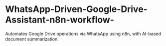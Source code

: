 # WhatsApp-Driven-Google-Drive-Assistant-n8n-workflow-
Automates Google Drive operations via WhatsApp using n8n, with AI-based document summarization.
